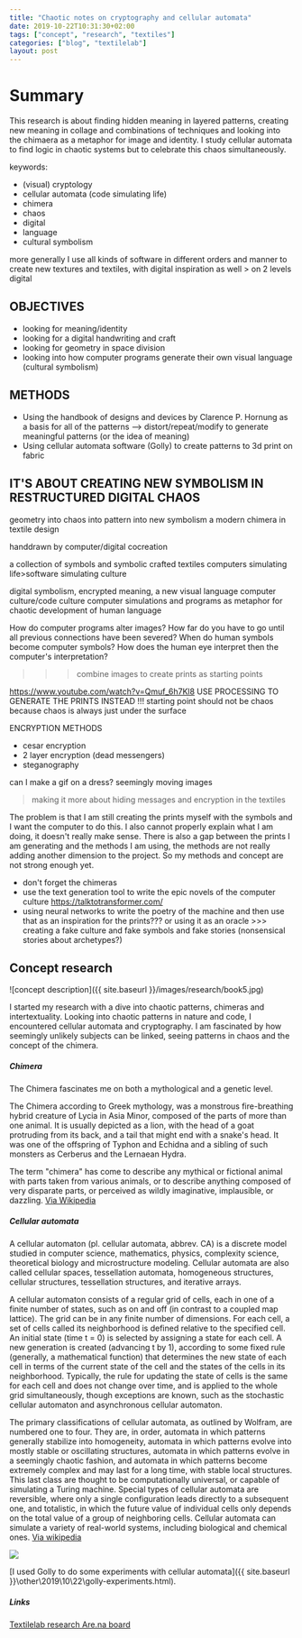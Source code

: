 ```yaml
---
title: "Chaotic notes on cryptography and cellular automata"
date: 2019-10-22T10:31:30+02:00
tags: ["concept", "research", "textiles"]
categories: ["blog", "textilelab"]
layout: post
---
```

# Summary
This research is about finding hidden meaning in layered patterns, creating new meaning in collage and combinations of techniques and looking into the chimaera as a metaphor for image and identity. I study cellular automata to find logic in chaotic systems but to celebrate this chaos simultaneously.

keywords:
- (visual) cryptology
- cellular automata (code simulating life)
- chimera
- chaos
- digital
- language
- cultural symbolism

more generally I use all kinds of software in different orders and manner to create new textures and textiles, with digital inspiration as well > on 2 levels digital

## OBJECTIVES
- looking for meaning/identity
- looking for a digital handwriting and craft
- looking for geometry in space division
- looking into how computer programs generate their own visual language (cultural symbolism)

## METHODS
- Using the handbook of designs and devices by Clarence P. Hornung as a basis for all of the patterns —> distort/repeat/modify to generate meaningful patterns (or the idea of meaning)
- Using cellular automata software (Golly) to create patterns to 3d print on fabric

## IT'S ABOUT CREATING NEW SYMBOLISM IN RESTRUCTURED DIGITAL CHAOS
geometry into chaos into pattern into new symbolism
a modern chimera in textile design

handdrawn by computer/digital cocreation

a collection of symbols and symbolic crafted textiles
computers simulating life>software simulating culture

digital symbolism, encrypted meaning, a new visual language 
computer culture/code culture
computer simulations and programs as metaphor for chaotic development of human language

How do computer programs alter images? How far do you have to go until all previous connections have been severed? When do human symbols become computer symbols? How does the human eye interpret then the computer's interpretation?
>>> combine images to create prints as starting points

https://www.youtube.com/watch?v=Qmuf_6h7Kl8 
USE PROCESSING TO GENERATE THE PRINTS INSTEAD
!!! starting point should not be chaos because chaos is always just under the surface

ENCRYPTION METHODS
- cesar encryption
- 2 layer encryption (dead messengers)
- steganography

can I make a gif on a dress? seemingly moving images 
>making it more about hiding messages and encryption in the textiles

The problem is that I am still creating the prints myself with the symbols and I want the computer to do this. I also cannot properly explain what I am doing, it doesn't really make sense. There is also a gap between the prints I am generating and the methods I am using, the methods are not really adding another dimension to the project. So my methods and concept are not strong enough yet.

- don't forget the chimeras
- use the text generation tool to write the epic novels of the computer culture
https://talktotransformer.com/ 
- using neural networks to write the poetry of the machine and then use that as an inspiration for the prints??? or using it as an oracle >>> creating a fake culture and fake symbols and fake stories (nonsensical stories about archetypes?)

<!-- symbols to start with
- 118
- 62
- 35
- 17
- 44
- 136
- 196
- 204
- 287
- 318
- 370
- 402
- 448
- 553
- 581
- 743
- 805
- 898
- 970
- 1170
- 1579
- 1663 -->

## Concept research
![concept description]({{ site.baseurl }}/images/research/book5.jpg)

I started my research with a dive into chaotic patterns, chimeras and intertextuality. Looking into chaotic patterns in nature and code, I encountered cellular automata and cryptography. I am fascinated by how seemingly unlikely subjects can be linked, seeing patterns in chaos and the concept of the chimera. 

##### Chimera
The Chimera fascinates me on both a mythological and a genetic level.

The Chimera according to Greek mythology, was a monstrous fire-breathing hybrid creature of Lycia in Asia Minor, composed of the parts of more than one animal. It is usually depicted as a lion, with the head of a goat protruding from its back, and a tail that might end with a snake's head. It was one of the offspring of Typhon and Echidna and a sibling of such monsters as Cerberus and the Lernaean Hydra.

The term "chimera" has come to describe any mythical or fictional animal with parts taken from various animals, or to describe anything composed of very disparate parts, or perceived as wildly imaginative, implausible, or dazzling. [Via Wikipedia](https://en.wikipedia.org/wiki/Chimera_(mythology))

##### Cellular automata
A cellular automaton (pl. cellular automata, abbrev. CA) is a discrete model studied in computer science, mathematics, physics, complexity science, theoretical biology and microstructure modeling. Cellular automata are also called cellular spaces, tessellation automata, homogeneous structures, cellular structures, tessellation structures, and iterative arrays.

A cellular automaton consists of a regular grid of cells, each in one of a finite number of states, such as on and off (in contrast to a coupled map lattice). The grid can be in any finite number of dimensions. For each cell, a set of cells called its neighborhood is defined relative to the specified cell. An initial state (time t = 0) is selected by assigning a state for each cell. A new generation is created (advancing t by 1), according to some fixed rule (generally, a mathematical function) that determines the new state of each cell in terms of the current state of the cell and the states of the cells in its neighborhood. Typically, the rule for updating the state of cells is the same for each cell and does not change over time, and is applied to the whole grid simultaneously, though exceptions are known, such as the stochastic cellular automaton and asynchronous cellular automaton.

The primary classifications of cellular automata, as outlined by Wolfram, are numbered one to four. They are, in order, automata in which patterns generally stabilize into homogeneity, automata in which patterns evolve into mostly stable or oscillating structures, automata in which patterns evolve in a seemingly chaotic fashion, and automata in which patterns become extremely complex and may last for a long time, with stable local structures. This last class are thought to be computationally universal, or capable of simulating a Turing machine. Special types of cellular automata are reversible, where only a single configuration leads directly to a subsequent one, and totalistic, in which the future value of individual cells only depends on the total value of a group of neighboring cells. Cellular automata can simulate a variety of real-world systems, including biological and chemical ones. [Via wikipedia](https://en.wikipedia.org/wiki/Cellular_automaton)

![](https://upload.wikimedia.org/wikipedia/commons/e/e5/Gospers_glider_gun.gif)

[I used Golly to do some experiments with cellular automata]({{ site.baseurl }}\other\2019\10\22\golly-experiments.html).

##### Links
[Textilelab research Are.na board](https://www.are.na/michelle-vossen/textiles-research-9ixtq9yvsrm)
